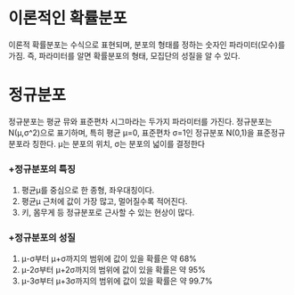 # 이론적인 확률분포

이론적 확률분포는 수식으로 표현되며, 분포의 형태를 정하는 숫자인 파라미터(모수)를 가짐. 즉, 파라미터를 알면 확률분포의 형태, 모집단의 성질을 알 수 있다.

# 정규분포

정규분포는 평균 뮤와 표준편차 시그마라는 두가지 파라미터를 가진다.
정규분포는 N(μ,σ^2)으로 표기하며, 특히 평균 μ=0, 표준편차 σ=1인 정규분포 N(0,1)을 표준정규분포라 칭한다. μ는 분포의 위치, σ는 분포의 넓이를 결정한다

### +정규분포의 특징
1. 평균μ를 중심으로 한 종형, 좌우대칭이다.
2. 평균μ 근처에 값이 가장 많고, 멀어질수록 적어진다.
3. 키, 몸무게 등 정규분포로 근사할 수 있는 현상이 많다.

### +정규분포의 성질
1. μ-σ부터 μ+σ까지의 범위에 값이 있을 확률은 약 68%
2. μ-2σ부터 μ+2σ까지의 범위에 값이 있을 확률은 약 95%
3. μ-3σ부터 μ+3σ까지의 범위에 값이 있을 확률은 약 99.7%
